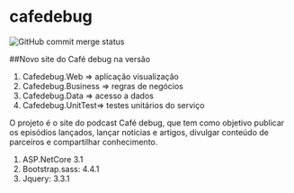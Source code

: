 # cafedebug
![GitHub commit merge status](https://img.shields.io/github/commit-status/JessicaNathany/cafedebug/master/461a918587a797e33018f5587b57db5a27e94a3f?logoColor=orange)

##Novo site do Café debug na versão


1. Cafedebug.Web  => aplicação visualização
2. Cafedebug.Business => regras de negócios
3. Cafedebug.Data => acesso a dados
4. Cafedebug.UnitTest=> testes unitários do serviço

O projeto é o site do podcast Café debug, que tem como objetivo publicar os episódios lançados, lançar noticias e artigos, divulgar conteúdo de parceiros e compartilhar conhecimento.



1. ASP.NetCore 3.1
2. Bootstrap.sass: 4.4.1
3. Jquery: 3.3.1
